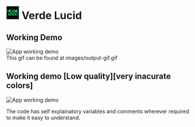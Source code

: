 # <img src="Verde-Lucid/Assets.xcassets/AppIcon.appiconset/iTunesArtwork-1024.png" width="35" height="35"> Verde Lucid


## Working Demo
<img src="images/output-gif.gif" alt="App working demo" height="300">
<br>
This gif can be found at images/output-gif.gif

## Working demo [Low quality][very inacurate colors]
<img src="images/lowquality.gif" alt="App working demo" height="300">


The code has self explainatory variables and comments wherever required to make it easy to understand.